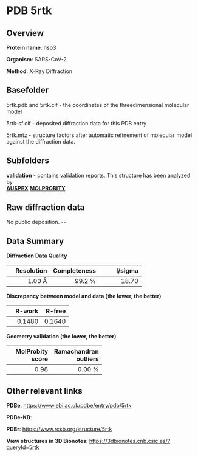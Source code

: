 # PDB 5rtk

## Overview

**Protein name**: nsp3

**Organism**: SARS-CoV-2

**Method**: X-Ray Diffraction



## Basefolder

5rtk.pdb and 5rtk.cif - the coordinates of the threedimensional molecular model

5rtk-sf.cif - deposited diffraction data for this PDB entry

5rtk.mtz - structure factors after automatic refinement of molecular model against the diffraction data.

## Subfolders





**validation** - contains validation reports. This structure has been analyzed by <br>[**AUSPEX**](https://github.com/thorn-lab/coronavirus_structural_task_force/tree/master/pdb/nsp3/SARS-CoV-2/5rtk/validation/auspex)  [**MOLPROBITY**](https://github.com/thorn-lab/coronavirus_structural_task_force/tree/master/pdb/nsp3/SARS-CoV-2/5rtk/validation/molprobity)   



## Raw diffraction data

No public deposition. --<br> 

## Data Summary
**Diffraction Data Quality**

|   | Resolution | Completeness| I/sigma |
|---|-------------:|----------------:|--------------:|
|   |1.00 Å|99.2  %|<img width=50/>18.70|

**Discrepancy between model and data (the lower, the better)**

|   | **R-work**| **R-free**   
|---|-------------:|----------------:|           
||  0.1480|  0.1640|

**Geometry validation (the lower, the better)**

|   |**MolProbity<br>score**| **Ramachandran<br>outliers** 
|---|-------------:|----------------:|
||  0.98|  0.00 %|

 

 



## Other relevant links 
**PDBe**:  https://www.ebi.ac.uk/pdbe/entry/pdb/5rtk

**PDBe-KB**:  
 
**PDBr**: https://www.rcsb.org/structure/5rtk 

**View structures in 3D Bionotes**: https://3dbionotes.cnb.csic.es/?queryId=5rtk

